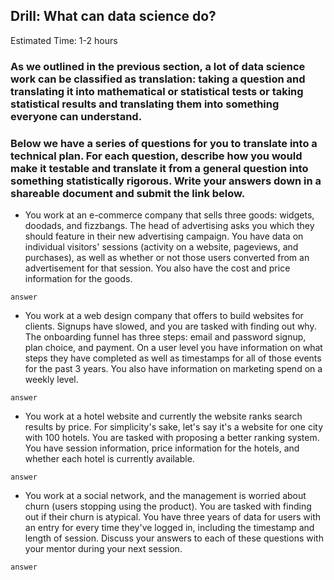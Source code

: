 ## Drill: What can data science do?
Estimated Time: 1-2 hours

### As we outlined in the previous section, a lot of data science work can be classified as translation: taking a question and translating it into mathematical or statistical tests or taking statistical results and translating them into something everyone can understand.

### Below we have a series of questions for you to translate into a technical plan. For each question, describe how you would make it testable and translate it from a general question into something statistically rigorous. Write your answers down in a shareable document and submit the link below.

* You work at an e-commerce company that sells three goods: widgets, doodads, and fizzbangs. The head of advertising asks you which they should feature in their new advertising campaign. You have data on individual visitors' sessions (activity on a website, pageviews, and purchases), as well as whether or not those users converted from an advertisement for that session. You also have the cost and price information for the goods.

```
answer
```

* You work at a web design company that offers to build websites for clients. Signups have slowed, and you are tasked with finding out why. The onboarding funnel has three steps: email and password signup, plan choice, and payment. On a user level you have information on what steps they have completed as well as timestamps for all of those events for the past 3 years. You also have information on marketing spend on a weekly level.

```
answer
```

* You work at a hotel website and currently the website ranks search results by price. For simplicity's sake, let's say it's a website for one city with 100 hotels. You are tasked with proposing a better ranking system. You have session information, price information for the hotels, and whether each hotel is currently available.

```
answer
```

* You work at a social network, and the management is worried about churn (users stopping using the product). You are tasked with finding out if their churn is atypical. You have three years of data for users with an entry for every time they've logged in, including the timestamp and length of session.
Discuss your answers to each of these questions with your mentor during your next session.

```
answer
```

